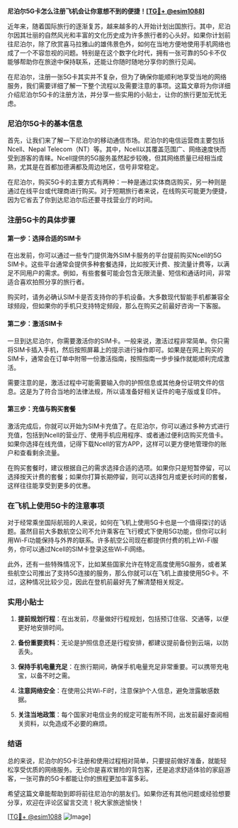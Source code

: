 **尼泊尔5G卡怎么注册飞机会让你意想不到的便捷！[[TG💪+ @esim1088](https://t.me/s/esim1088)]**

近年来，随着国际旅行的逐渐复苏，越来越多的人开始计划出国旅行。其中，尼泊尔因其壮丽的自然风光和丰富的文化历史成为许多旅行者的心头好。如果你计划前往尼泊尔，除了欣赏喜马拉雅山的雄伟景色外，如何在当地方便地使用手机网络也成了一个不容忽视的问题。特别是在这个数字化时代，拥有一张可靠的5G卡不仅能够帮助你在旅途中保持联系，还能让你随时随地分享你的旅行见闻。

在尼泊尔，注册一张5G卡其实并不复杂，但为了确保你能顺利地享受当地的网络服务，我们需要详细了解一下整个流程以及需要注意的事项。这篇文章将为你详细介绍尼泊尔5G卡的注册方法，并分享一些实用的小贴士，让你的旅行更加无忧无虑。

### 尼泊尔5G卡的基本信息

首先，让我们来了解一下尼泊尔的移动通信市场。尼泊尔的电信运营商主要包括Ncell、Nepal Telecom（NT）等。其中，Ncell以其覆盖范围广、网络速度快而受到游客的青睐。Ncell提供的5G服务虽然起步较晚，但其网络质量已经相当成熟，尤其是在首都加德满都及周边地区，信号非常稳定。

在尼泊尔，购买5G卡的主要方式有两种：一种是通过实体商店购买，另一种则是通过在线平台或代理商进行购买。对于短期旅行者来说，在线购买可能更为便捷，因为它省去了你到达尼泊尔后还要寻找营业厅的时间。

### 注册5G卡的具体步骤

#### 第一步：选择合适的SIM卡

在出发前，你可以通过一些专门提供海外SIM卡服务的平台提前购买Ncell的5G SIM卡。这些平台通常会提供多种套餐选择，比如按天计费、按流量计费等，以满足不同用户的需求。例如，有些套餐可能会包含无限流量、短信和通话时间，非常适合喜欢拍照分享的旅行者。

购买时，请务必确认SIM卡是否支持你的手机设备。大多数现代智能手机都兼容全球频段，但如果你的手机只支持特定频段，那么在购买之前最好咨询一下客服。

#### 第二步：激活SIM卡

一旦到达尼泊尔，你需要激活你的SIM卡。一般来说，激活过程非常简单。你只需将SIM卡插入手机，然后按照屏幕上的提示进行操作即可。如果是在网上购买的SIM卡，通常会在订单中附带一份激活指南，按照指南一步步操作就能顺利完成激活。

需要注意的是，激活过程中可能需要输入你的护照信息或其他身份证明文件的信息。这是为了符合当地的法律法规，所以请准备好相关证件的电子版或复印件。

#### 第三步：充值与购买套餐

激活完成后，你就可以开始为SIM卡充值了。在尼泊尔，你可以通过多种方式进行充值，包括到Ncell的营业厅、使用手机应用程序、或者通过便利店购买充值卡。如果你选择在线充值，记得下载Ncell的官方APP，这样可以更方便地管理你的账户和查看剩余流量。

在购买套餐时，建议根据自己的需求选择合适的选项。如果你只是短暂停留，可以选择按天计费的套餐；如果你打算长期停留，则可以选择包月或更长时间的套餐，这样往往能享受到更多的优惠。

### 在飞机上使用5G卡的注意事项

对于经常乘坐国际航班的人来说，如何在飞机上使用5G卡也是一个值得探讨的话题。虽然目前大多数航空公司不允许乘客在飞行模式下使用5G功能，但你可以利用Wi-Fi功能保持与外界的联系。许多航空公司现在都提供付费的机上Wi-Fi服务，你可以通过Ncell的SIM卡登录这些Wi-Fi网络。

此外，还有一些特殊情况下，比如某些国家允许在特定高度使用5G服务，或者某些航空公司推出了支持5G连接的服务，那么你就可以在飞机上直接使用5G卡。不过，这种情况比较少见，因此在登机前最好先了解清楚相关规定。

### 实用小贴士

1. **提前规划行程**：在出发前，尽量做好行程规划，包括预订住宿、交通等，以便更好地安排时间。
   
2. **备份重要资料**：无论是护照信息还是行程安排，都建议提前备份到云端，以防丢失。

3. **保持手机电量充足**：在旅行期间，确保手机电量充足非常重要。可以携带充电宝，以备不时之需。

4. **注意网络安全**：在使用公共Wi-Fi时，注意保护个人信息，避免泄露敏感数据。

5. **关注当地政策**：每个国家对电信业务的规定可能有所不同，出发前最好查阅相关资料，以免造成不必要的麻烦。

### 结语

总的来说，尼泊尔的5G卡注册和使用过程相对简单，只要提前做好准备，就能轻松享受优质的网络服务。无论你是喜欢冒险的背包客，还是追求舒适体验的家庭游客，一张可靠的5G卡都能让你的旅程更加丰富多彩。

希望这篇文章能帮助到即将前往尼泊尔的朋友们。如果你还有其他问题或经验想要分享，欢迎在评论区留言交流！祝大家旅途愉快！

[[TG💪+ @esim1088](https://t.me/s/esim1088) ![Image](https://i.postimg.cc/4NQfJmqS/Snipaste-2025-05-13-00-14-12.png)]